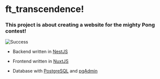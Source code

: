 # ft_transcendence!

### This project is about creating a website for the mighty Pong contest!

![Success](https://user-images.githubusercontent.com/58135780/183483048-1764cf0d-e316-4ba9-be90-17a4c35a5574.PNG)


- Backend written in [NestJS](https://nestjs.com/)

- Frontend written in [NuxtJS](https://nuxtjs.org/)

- Database with [PostgreSQL](https://www.postgresql.org/) and [pgAdmin](https://www.pgadmin.org/)
